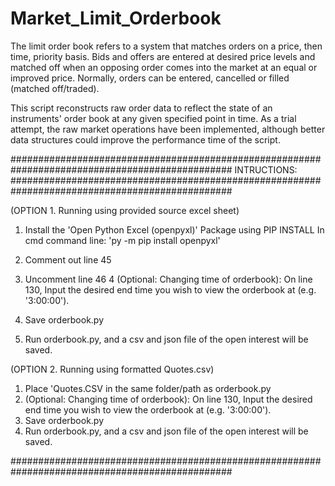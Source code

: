 # Market_Limit_Orderbook

The limit order book refers to a system that matches orders on a price, then time, priority basis. Bids and offers are entered at desired price levels and matched off when an opposing order comes into the market at an equal or improved price. Normally, orders can be entered, cancelled or filled (matched off/traded).

This script reconstructs raw order data to reflect the state of an instruments' order book at any given specified point in time. As a trial attempt, the raw market operations have been implemented, although better data structures could improve the performance time of the script.


################################################################################################
INTRUCTIONS:
################################################################################################

(OPTION 1. Running using provided source excel sheet)

1. Install the 'Open Python Excel (openpyxl)' Package using PIP INSTALL
    In cmd command line: 'py -m pip install openpyxl'

2. Comment out line 45
3. Uncomment line 46
4 (Optional: Changing time of orderbook): On line 130, Input the desired end time you wish to 
    view the orderbook at (e.g. '3:00:00').
5. Save orderbook.py
6. Run orderbook.py, and a csv and json file of the open interest will be saved.

(OPTION 2. Running using formatted Quotes.csv)

1. Place 'Quotes.CSV in the same folder/path as orderbook.py
2. (Optional: Changing time of orderbook): On line 130, Input the desired end time you wish to 
    view the orderbook at (e.g. '3:00:00').
3. Save orderbook.py
4. Run orderbook.py, and a csv and json file of the open interest will be saved.


################################################################################################
